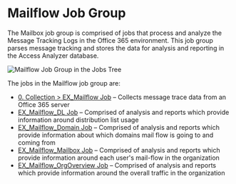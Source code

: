 # Mailflow Job Group

The Mailbox job group is comprised of jobs that process and analyze the Message Tracking Logs in the
Office 365 environment. This job group parses message tracking and stores the data for analysis and
reporting in the Access Analyzer database.

![Mailflow Job Group in the Jobs Tree](/img/product_docs/accessanalyzer/12.0/solutions/exchange/online/mailflow/mailflowjobstree.webp)

The jobs in the Mailflow job group are:

- [0. Collection > EX_Mailflow Job](/docs/accessanalyzer/12.0/solutions/exchange/online/mailflow/ex_mailflow.md) – Collects message trace data from an Office 365
  server
- [EX_Mailflow_DL Job](/docs/accessanalyzer/12.0/solutions/exchange/online/mailflow/ex_mailflow_dl.md) – Comprised of analysis and reports which provide
  information around distribution list usage
- [EX_Mailflow_Domain Job](/docs/accessanalyzer/12.0/solutions/exchange/online/mailflow/ex_mailflow_domain.md) – Comprised of analysis and reports which provide
  information about which domains mail flow is going to and coming from
- [EX_Mailflow_Mailbox Job](/docs/accessanalyzer/12.0/solutions/exchange/online/mailflow/ex_mailflow_mailbox.md) – Comprised of analysis and reports which
  provide information around each user's mail-flow in the organization
- [EX_Mailflow_OrgOverview Job](/docs/accessanalyzer/12.0/solutions/exchange/online/mailflow/ex_mailflow_orgoverview.md) – Comprised of analysis and reports
  which provide information around the overall traffic in the organization
